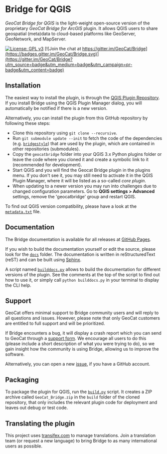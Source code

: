 # Bridge for QGIS

_GeoCat Bridge for QGIS_ is the light-weight open-source version of the proprietary _GeoCat Bridge for ArcGIS_ plugin.
It allows QGIS users to share geospatial (meta)data to cloud-based platforms like GeoServer, GeoNetwork, and MapServer.

[![License: GPL v3](https://img.shields.io/badge/License-GPLv3-blue.svg)](LICENSE) [![Join the chat at https://gitter.im/GeoCat/Bridge](https://badges.gitter.im/GeoCat/Bridge.svg)](https://gitter.im/GeoCat/Bridge?utm_source=badge&utm_medium=badge&utm_campaign=pr-badge&utm_content=badge)

## Installation

The easiest way to install the plugin, is through the [QGIS Plugin Repository](https://plugins.qgis.org/plugins/geocatbridge/).
If you install Bridge using the QGIS Plugin Manager dialog, you will automatically be notified if there is a new version.

Alternatively, you can install the plugin from this GitHub repository by following these steps:

- Clone this repository using `git clone --recursive`.
- Run `git submodule update --init` to fetch the code of the dependencies (e.g. [`bridgestyle`](https://github.com/GeoCat/bridge-style)) that are used by the plugin, which are contained in other repositories (submodules).
- Copy the `geocatbridge` folder into your QGIS 3.x Python plugins folder or leave the code where you cloned it and create a symbolic link to it (recommended for development).
- Start QGIS and you will find the Geocat Bridge plugin in the plugins menu. If you don't see it, you may still need to activate it in the QGIS Plugin Manager, where it will be listed as a so-called _core plugin_.
- When updating to a newer version you may run into challenges due to changed configuration parameters. Go to **QGIS settings > Advanced** settings, remove the 'geocatbridge' group and restart QGIS.

To find out QGIS version compatibility, please have a look at the [`metadata.txt`](/blob/master/geocatbridge/metadata.txt) file.

## Documentation

The Bridge documentation is available for all releases at [GitHub Pages](https://geocat.github.io/qgis-bridge-plugin/).

If you wish to build the documentation yourself or edit the source, please look for the [`docs`](/tree/master/docs) folder. The documentation is written in reStructuredText (reST) and can be built using [Sphinx](https://www.sphinx-doc.org).

A script named [`builddocs.py`](/blob/master/docs/builddocs.py) allows to build the documentation for different versions of the plugin. See the comments at the top of the script to find out how to use it, or simply call `python builddocs.py` in your terminal to display the CLI help.

## Support

GeoCat offers minimal support to Bridge community users and will reply to all questions and issues. However, please note that only GeoCat customers are entitled to full support  and will be prioritized.

If Bridge encounters a bug, it will display a crash report which you can send to GeoCat through a [support form](https://my.geocat.net/submitticket.php?step=2&deptid=4). We encourage all users to do this (please include a short description of what you were trying to do), so we gain insight how the community is using Bridge, allowing us to improve the software.

Alternatively, you can open a new [issue](/issues), if you have a GitHub account.

## Packaging

To package the plugin for QGIS, run the  [`build.py`](/blob/master/build.py) script. It creates a ZIP archive called `GeoCat_Bridge.zip` in the `build` folder of the cloned repository, that only includes the relevant plugin code for deployment and leaves out debug or test code.

## Translating the plugin

This project uses [transifex.com](https://www.transifex.com/geocat/bridge-common) to manage translations. Join a translation team (or request a new language) to bring Bridge to as many international users as possible.
